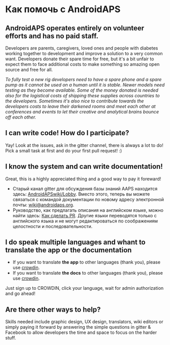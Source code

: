 # Как помочь с AndroidAPS

## AndroidAPS operates entirely on volunteer efforts and has no paid staff.

Developers are parents, caregivers, loved ones and people with diabetes working together to development and improve a solution to a very common want. Developers donate their spare time for free, but it's a bit unfair to expect them to face additional costs to make something so amazing open source and free for all.

*To fully test a new rig developers need to have a spare phone and a spare pump as it cannot be used on a human until it is stable. Newer models need testing as they become available. Some of the money donated is needed also for the logistical costs of shipping these supplies across countries to the developers. Sometimes it's also nice to contribute towards the developers costs to leave their darkened rooms and meet each other at conferences and events to let their creative and analytical brains bounce off each other.*

## I can write code! How do I participate?

Yay! Look at the issues, ask in the gitter channel, there is always a lot to do! Pick a small task at first and do your first pull request! :)

## I know the system and can write documentation!

Great, this is a highly appreciated thing and a good way to pay it foreward!

* Старый канал gitter для обсуждения базы знаний AAPS находится здесь: [AndroidAPSwiki/Lobby](https://gitter.im/AndroidAPSwiki/Lobby). Вместо этого, теперь вы можете связаться с командой документации по новому адресу электронной почты: wiki@androidaps.org.
* Руководство, как предлагать описания на английском языке, можно найти здесь: [Как сделать PR](../make-a-PR.md). Другие языки переводятся только с английского языка и не могут редактироваться по соображениям целостности и последовательности.

## I do speak multiple languages and whant to translate the app or the documentation

* If you want to translate **the app** to other languages (thank you), please use [crowdin](https://crowdin.com/project/androidaps).
* If you want to translate **the docs** to other languages (thank you), please use [crowdin](https://crowdin.com/project/androidapsdocs). 

Just sign up to CROWDIN, click your language, wait for admin authorization and go ahead!

## Are there other ways to help?

Skills needed include graphic design, UX design, translators, wiki editors or simply paying it forward by answering the simple questions in gitter & Facebook to allow developers the time and space to focus on the harder stuff.